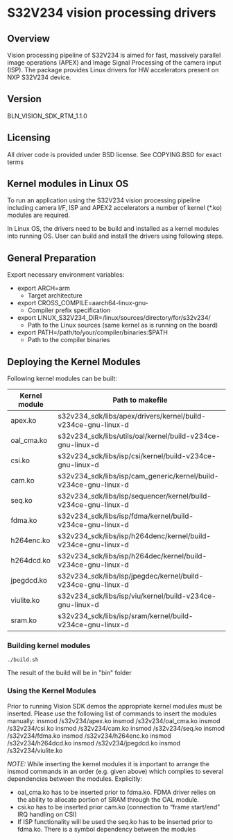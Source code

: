 # S32V234 vision processing drivers

## Overview

Vision processing pipeline of S32V234 is aimed for fast, massively parallel image operations (APEX) and Image Signal Processing of the camera input
(ISP). The package provides Linux drivers for HW accelerators present on NXP S32V234 device.

## Version

BLN_VISION_SDK_RTM_1.1.0

## Licensing

All driver code is provided under BSD license. See COPYING.BSD for exact terms 

## Kernel modules in Linux OS 

To run an application using the S32V234 vision processing pipeline including camera I/F, ISP and
APEX2 accelerators a number of kernel (*.ko) modules are required. 

In Linux OS, the drivers need to be build and installed as a kernel modules into running OS. User can
build and install the drivers using following steps.

## General Preparation
Export necessary environment variables:
- export ARCH=arm
  - Target architecture
- export CROSS_COMPILE=aarch64-linux-gnu-
  - Compiler prefix specification
- export LINUX_S32V234_DIR=/linux/sources/directory/for/s32v234/
  - Path to the Linux sources (same kernel as is running on the board)
- export PATH=/path/to/your/compiler/binaries:$PATH
  - Path to the compiler binaries

## Deploying the Kernel Modules

Following kernel modules can be built:

Kernel module | Path to makefile 
--------------|-----------------
apex.ko       | s32v234_sdk/libs/apex/drivers/kernel/build-v234ce-gnu-linux-d 
oal_cma.ko    | s32v234_sdk/libs/utils/oal/kernel/build-v234ce-gnu-linux-d
csi.ko        | s32v234_sdk/libs/isp/csi/kernel/build-v234ce-gnu-linux-d
cam.ko        | s32v234_sdk/libs/isp/cam_generic/kernel/build-v234ce-gnu-linux-d
seq.ko        | s32v234_sdk/libs/isp/sequencer/kernel/build-v234ce-gnu-linux-d
fdma.ko       | s32v234_sdk/libs/isp/fdma/kernel/build-v234ce-gnu-linux-d
h264enc.ko    | s32v234_sdk/libs/isp/h264denc/kernel/build-v234ce-gnu-linux-d
h264dcd.ko    | s32v234_sdk/libs/isp/h264dec/kernel/build-v234ce-gnu-linux-d
jpegdcd.ko    | s32v234_sdk/libs/isp/jpegdec/kernel/build-v234ce-gnu-linux-d
viulite.ko    | s32v234_sdk/libs/isp/viu/kernel/build-v234ce-gnu-linux-d
sram.ko       | s32v234_sdk/libs/isp/sram/kernel/build-v234ce-gnu-linux-d


### Building kernel modules
```
./build.sh
```
The result of the build will be in "bin" folder 

### Using the Kernel Modules
Prior to running Vision SDK demos the appropriate kernel modules must be inserted. Please use the following list of commands to insert the modules manually:
insmod /s32v234/apex.ko
insmod /s32v234/oal_cma.ko
insmod /s32v234/csi.ko
insmod /s32v234/cam.ko
insmod /s32v234/seq.ko
insmod /s32v234/fdma.ko
insmod /s32v234/h264enc.ko
insmod /s32v234/h264dcd.ko
insmod /s32v234/jpegdcd.ko
insmod /s32v234/viulite.ko

*NOTE:* While inserting the kernel modules it is important to arrange the insmod commands in an
order (e.g. given above) which complies to several dependencies between the modules. Explicitly:
- oal_cma.ko has to be inserted prior to fdma.ko. FDMA driver relies on the ability to allocate
portion of SRAM through the OAL module.
- csi.ko has to be inserted prior cam.ko (connection to “frame start/end” IRQ handling on CSI)
- If ISP functionality will be used the seq.ko has to be inserted prior to fdma.ko. There is a
symbol dependency between the modules
